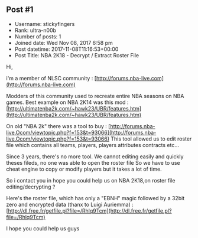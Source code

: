 ## Post #1
- Username: stickyfingers
- Rank: ultra-n00b
- Number of posts: 1
- Joined date: Wed Nov 08, 2017 6:58 pm
- Post datetime: 2017-11-08T11:16:53+00:00
- Post Title: NBA 2K18 - Decrypt / Extract Roster File

Hi,

i'm a member of NLSC community : [http://forums.nba-live.com](http://forums.nba-live.com)

Modders of this community used to recreate entire NBA seasons on NBA games.  Best example on NBA 2K14 was this mod : [http://ultimatenba2k.com/~hawk23/UBR/features.htm](http://ultimatenba2k.com/~hawk23/UBR/features.htm)

On old "NBA 2k" there was a tool to buy : [http://forums.nba-live.Ocom/viewtopic.php?f=153&t=93066](http://forums.nba-live.Ocom/viewtopic.php?f=153&t=93066)
This tool allowed us to edit roster file which contains all teams, players, players attributes contracts etc... 

Since 3 years, there's no more tool. We cannot editing easily and quickly theses fileds, no one was able to open the roster file
So we have to use cheat engine to copy or modify players but it takes a lot of time.

So i contact you in hope you could help us on NBA 2K18,on roster file editing/decrypting ? 

Here's the roster file, which has only a "EBNH" magic followed by a 32bit zero and encrypted data (thanx to Luigi Auriemma) :
[http://dl.free.fr/getfile.pl?file=/Rhlq9Tcm](http://dl.free.fr/getfile.pl?file=/Rhlq9Tcm)

I hope you could help us guys

